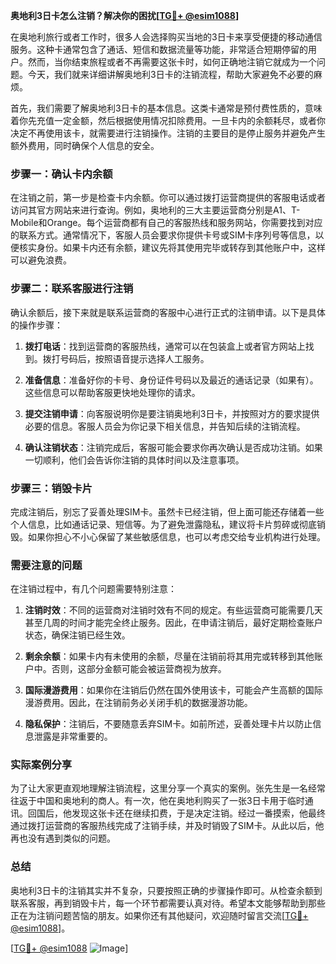 **奥地利3日卡怎么注销？解决你的困扰[[TG💪+ @esim1088](https://t.me/s/esim1088)]**

在奥地利旅行或者工作时，很多人会选择购买当地的3日卡来享受便捷的移动通信服务。这种卡通常包含了通话、短信和数据流量等功能，非常适合短期停留的用户。然而，当你结束旅程或者不再需要这张卡时，如何正确地注销它就成为一个问题。今天，我们就来详细讲解奥地利3日卡的注销流程，帮助大家避免不必要的麻烦。

首先，我们需要了解奥地利3日卡的基本信息。这类卡通常是预付费性质的，意味着你先充值一定金额，然后根据使用情况扣除费用。一旦卡内的余额耗尽，或者你决定不再使用该卡，就需要进行注销操作。注销的主要目的是停止服务并避免产生额外费用，同时确保个人信息的安全。

### 步骤一：确认卡内余额

在注销之前，第一步是检查卡内余额。你可以通过拨打运营商提供的客服电话或者访问其官方网站来进行查询。例如，奥地利的三大主要运营商分别是A1、T-Mobile和Orange。每个运营商都有自己的客服热线和服务网站，你需要找到对应的联系方式。通常情况下，客服人员会要求你提供卡号或SIM卡序列号等信息，以便核实身份。如果卡内还有余额，建议先将其使用完毕或转存到其他账户中，这样可以避免浪费。

### 步骤二：联系客服进行注销

确认余额后，接下来就是联系运营商的客服中心进行正式的注销申请。以下是具体的操作步骤：

1. **拨打电话**：找到运营商的客服热线，通常可以在包装盒上或者官方网站上找到。拨打号码后，按照语音提示选择人工服务。
   
2. **准备信息**：准备好你的卡号、身份证件号码以及最近的通话记录（如果有）。这些信息可以帮助客服更快地处理你的请求。

3. **提交注销申请**：向客服说明你是要注销奥地利3日卡，并按照对方的要求提供必要的信息。客服人员会为你记录下相关信息，并告知后续的注销流程。

4. **确认注销状态**：注销完成后，客服可能会要求你再次确认是否成功注销。如果一切顺利，他们会告诉你注销的具体时间以及注意事项。

### 步骤三：销毁卡片

完成注销后，别忘了妥善处理SIM卡。虽然卡已经注销，但上面可能还存储着一些个人信息，比如通话记录、短信等。为了避免泄露隐私，建议将卡片剪碎或彻底销毁。如果你担心不小心保留了某些敏感信息，也可以考虑交给专业机构进行处理。

### 需要注意的问题

在注销过程中，有几个问题需要特别注意：

1. **注销时效**：不同的运营商对注销时效有不同的规定。有些运营商可能需要几天甚至几周的时间才能完全终止服务。因此，在申请注销后，最好定期检查账户状态，确保注销已经生效。

2. **剩余余额**：如果卡内有未使用的余额，尽量在注销前将其用完或转移到其他账户中。否则，这部分金额可能会被运营商视为放弃。

3. **国际漫游费用**：如果你在注销后仍然在国外使用该卡，可能会产生高额的国际漫游费用。因此，在注销前务必关闭手机的数据漫游功能。

4. **隐私保护**：注销后，不要随意丢弃SIM卡。如前所述，妥善处理卡片以防止信息泄露是非常重要的。

### 实际案例分享

为了让大家更直观地理解注销流程，这里分享一个真实的案例。张先生是一名经常往返于中国和奥地利的商人。有一次，他在奥地利购买了一张3日卡用于临时通讯。回国后，他发现这张卡还在继续扣费，于是决定注销。经过一番摸索，他最终通过拨打运营商的客服热线完成了注销手续，并及时销毁了SIM卡。从此以后，他再也没有遇到类似的问题。

### 总结

奥地利3日卡的注销其实并不复杂，只要按照正确的步骤操作即可。从检查余额到联系客服，再到销毁卡片，每一个环节都需要认真对待。希望本文能够帮助到那些正在为注销问题苦恼的朋友。如果你还有其他疑问，欢迎随时留言交流[[TG💪+ @esim1088](https://t.me/s/esim1088)]。

[[TG💪+ @esim1088](https://t.me/s/esim1088) ![Image](https://i.postimg.cc/4NQfJmqS/Snipaste-2025-05-13-00-14-12.png)]